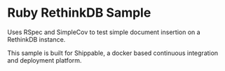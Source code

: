 Ruby RethinkDB Sample
=====================



Uses RSpec and SimpleCov to test simple document insertion on a RethinkDB instance.

This sample is built for Shippable, a docker based continuous integration and deployment platform.
